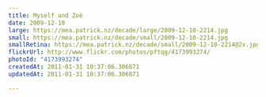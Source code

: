 ```yaml
---
title: Myself and Zoë
date: 2009-12-10
large: https://mea.patrick.nz/decade/large/2009-12-10-2214.jpg
small: https://mea.patrick.nz/decade/small/2009-12-10-2214.jpg
smallRetina: https://mea.patrick.nz/decade/small/2009-12-10-2214@2x.jpg
flickrUrl: http://www.flickr.com/photos/pftqg/4173993274/
photoId: "4173993274"
createdAt: 2011-01-31 10:37:06.306871
updatedAt: 2011-01-31 10:37:06.306871

---
```


